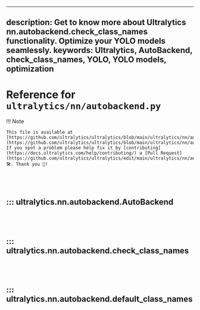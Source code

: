 ______________________________________________________________________

## description: Get to know more about Ultralytics nn.autobackend.check_class_names functionality. Optimize your YOLO models seamlessly. keywords: Ultralytics, AutoBackend, check_class_names, YOLO, YOLO models, optimization

# Reference for `ultralytics/nn/autobackend.py`

!!! Note

```
This file is available at [https://github.com/ultralytics/ultralytics/blob/main/ultralytics/nn/autobackend.py](https://github.com/ultralytics/ultralytics/blob/main/ultralytics/nn/autobackend.py). If you spot a problem please help fix it by [contributing](https://docs.ultralytics.com/help/contributing/) a [Pull Request](https://github.com/ultralytics/ultralytics/edit/main/ultralytics/nn/autobackend.py) 🛠️. Thank you 🙏!
```

<br><br>

## ::: ultralytics.nn.autobackend.AutoBackend

<br><br>

## ::: ultralytics.nn.autobackend.check_class_names

<br><br>

## ::: ultralytics.nn.autobackend.default_class_names

<br><br>
